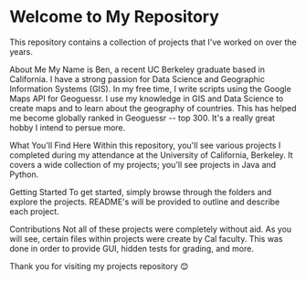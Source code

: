 <h1>Welcome to My Repository</h1>

This repository contains a collection of projects that I've worked on over the years. 

About Me
My Name is Ben, a recent UC Berkeley graduate based in California. I have a strong passion for Data Science and Geographic Information Systems (GIS). In my free time, I write scripts using the Google Maps API for Geoguessr.
I use my knowledge in GIS and Data Science to create maps and to learn about the geography of countries. This has helped me become globally ranked in Geoguessr -- top 300. It's a really great hobby I intend to persue more.

What You'll Find Here
Within this repository, you'll see various projects I completed during my attendance at the University of California, Berkeley. It covers a wide collection of my projects; you'll see projects in Java and Python. 

Getting Started
To get started, simply browse through the folders and explore the projects. README's will be provided to outline and describe each project.

Contributions
Not all of these projects were completely without aid. As you will see, certain files within projects were create by Cal faculty. This was done in order to provide GUI, hidden tests for grading, and more.


Thank you for visiting my projects repository 😊
